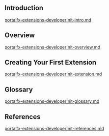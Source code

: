 
<a name="portalfxExtensionsDeveloperInit"></a>
<!-- link to this document is [portalfx-extensions-developerInit.md]()
-->

## Introduction 
[portalfx-extensions-developerInit-intro.md](portalfx-extensions-developerInit-intro.md)

## Overview
[portalfx-extensions-developerInit-overview.md](portalfx-extensions-developerInit-overview.md)

## Creating Your First Extension
[portalfx-extensions-developerInit-extension.md](portalfx-extensions-developerInit-extension.md)

## Glossary
[portalfx-extensions-developerInit-glossary.md](portalfx-extensions-developerInit-glossary.md)

## References
[portalfx-extensions-developerInit-references.md](portalfx-extensions-developerInit-references.md)
